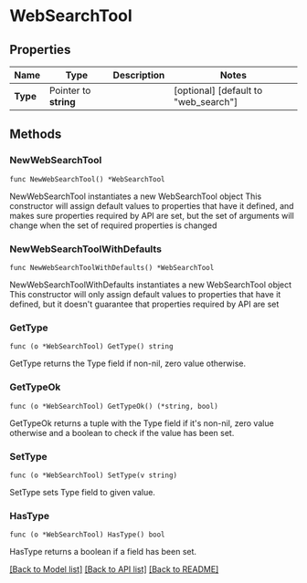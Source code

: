 # WebSearchTool

## Properties

Name | Type | Description | Notes
------------ | ------------- | ------------- | -------------
**Type** | Pointer to **string** |  | [optional] [default to "web_search"]

## Methods

### NewWebSearchTool

`func NewWebSearchTool() *WebSearchTool`

NewWebSearchTool instantiates a new WebSearchTool object
This constructor will assign default values to properties that have it defined,
and makes sure properties required by API are set, but the set of arguments
will change when the set of required properties is changed

### NewWebSearchToolWithDefaults

`func NewWebSearchToolWithDefaults() *WebSearchTool`

NewWebSearchToolWithDefaults instantiates a new WebSearchTool object
This constructor will only assign default values to properties that have it defined,
but it doesn't guarantee that properties required by API are set

### GetType

`func (o *WebSearchTool) GetType() string`

GetType returns the Type field if non-nil, zero value otherwise.

### GetTypeOk

`func (o *WebSearchTool) GetTypeOk() (*string, bool)`

GetTypeOk returns a tuple with the Type field if it's non-nil, zero value otherwise
and a boolean to check if the value has been set.

### SetType

`func (o *WebSearchTool) SetType(v string)`

SetType sets Type field to given value.

### HasType

`func (o *WebSearchTool) HasType() bool`

HasType returns a boolean if a field has been set.


[[Back to Model list]](../README.md#documentation-for-models) [[Back to API list]](../README.md#documentation-for-api-endpoints) [[Back to README]](../README.md)


